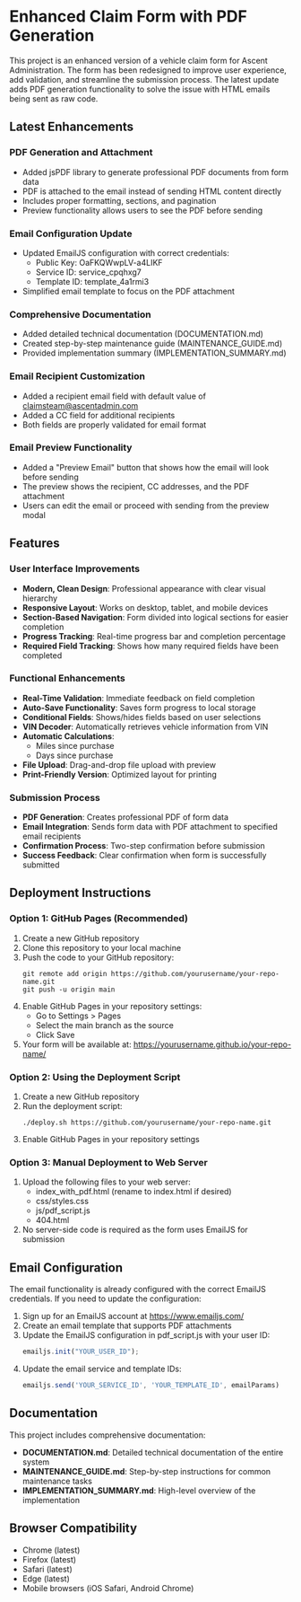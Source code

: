 # Enhanced Claim Form with PDF Generation

This project is an enhanced version of a vehicle claim form for Ascent Administration. The form has been redesigned to improve user experience, add validation, and streamline the submission process. The latest update adds PDF generation functionality to solve the issue with HTML emails being sent as raw code.

## Latest Enhancements

### PDF Generation and Attachment
- Added jsPDF library to generate professional PDF documents from form data
- PDF is attached to the email instead of sending HTML content directly
- Includes proper formatting, sections, and pagination
- Preview functionality allows users to see the PDF before sending

### Email Configuration Update
- Updated EmailJS configuration with correct credentials:
  - Public Key: OaFKQWwpLV-a4LIKF
  - Service ID: service_cpqhxg7
  - Template ID: template_4a1rmi3
- Simplified email template to focus on the PDF attachment

### Comprehensive Documentation
- Added detailed technical documentation (DOCUMENTATION.md)
- Created step-by-step maintenance guide (MAINTENANCE_GUIDE.md)
- Provided implementation summary (IMPLEMENTATION_SUMMARY.md)

### Email Recipient Customization
- Added a recipient email field with default value of claimsteam@ascentadmin.com
- Added a CC field for additional recipients
- Both fields are properly validated for email format

### Email Preview Functionality
- Added a "Preview Email" button that shows how the email will look before sending
- The preview shows the recipient, CC addresses, and the PDF attachment
- Users can edit the email or proceed with sending from the preview modal

## Features

### User Interface Improvements
- **Modern, Clean Design**: Professional appearance with clear visual hierarchy
- **Responsive Layout**: Works on desktop, tablet, and mobile devices
- **Section-Based Navigation**: Form divided into logical sections for easier completion
- **Progress Tracking**: Real-time progress bar and completion percentage
- **Required Field Tracking**: Shows how many required fields have been completed

### Functional Enhancements
- **Real-Time Validation**: Immediate feedback on field completion
- **Auto-Save Functionality**: Saves form progress to local storage
- **Conditional Fields**: Shows/hides fields based on user selections
- **VIN Decoder**: Automatically retrieves vehicle information from VIN
- **Automatic Calculations**:
  - Miles since purchase
  - Days since purchase
- **File Upload**: Drag-and-drop file upload with preview
- **Print-Friendly Version**: Optimized layout for printing

### Submission Process
- **PDF Generation**: Creates professional PDF of form data
- **Email Integration**: Sends form data with PDF attachment to specified email recipients
- **Confirmation Process**: Two-step confirmation before submission
- **Success Feedback**: Clear confirmation when form is successfully submitted

## Deployment Instructions

### Option 1: GitHub Pages (Recommended)

1. Create a new GitHub repository
2. Clone this repository to your local machine
3. Push the code to your GitHub repository:
   ```
   git remote add origin https://github.com/yourusername/your-repo-name.git
   git push -u origin main
   ```
4. Enable GitHub Pages in your repository settings:
   - Go to Settings > Pages
   - Select the main branch as the source
   - Click Save
5. Your form will be available at: https://yourusername.github.io/your-repo-name/

### Option 2: Using the Deployment Script

1. Create a new GitHub repository
2. Run the deployment script:
   ```
   ./deploy.sh https://github.com/yourusername/your-repo-name.git
   ```
3. Enable GitHub Pages in your repository settings

### Option 3: Manual Deployment to Web Server

1. Upload the following files to your web server:
   - index_with_pdf.html (rename to index.html if desired)
   - css/styles.css
   - js/pdf_script.js
   - 404.html
2. No server-side code is required as the form uses EmailJS for submission

## Email Configuration

The email functionality is already configured with the correct EmailJS credentials. If you need to update the configuration:

1. Sign up for an EmailJS account at https://www.emailjs.com/
2. Create an email template that supports PDF attachments
3. Update the EmailJS configuration in pdf_script.js with your user ID:
   ```javascript
   emailjs.init("YOUR_USER_ID");
   ```
4. Update the email service and template IDs:
   ```javascript
   emailjs.send('YOUR_SERVICE_ID', 'YOUR_TEMPLATE_ID', emailParams)
   ```

## Documentation

This project includes comprehensive documentation:

- **DOCUMENTATION.md**: Detailed technical documentation of the entire system
- **MAINTENANCE_GUIDE.md**: Step-by-step instructions for common maintenance tasks
- **IMPLEMENTATION_SUMMARY.md**: High-level overview of the implementation

## Browser Compatibility

- Chrome (latest)
- Firefox (latest)
- Safari (latest)
- Edge (latest)
- Mobile browsers (iOS Safari, Android Chrome)